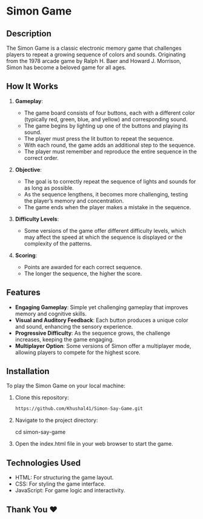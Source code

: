 # Simon Game

## Description

The Simon Game is a classic electronic memory game that challenges players to repeat a growing sequence of colors and sounds. Originating from the 1978 arcade game by Ralph H. Baer and Howard J. Morrison, Simon has become a beloved game for all ages.

## How It Works

1. **Gameplay**:
   - The game board consists of four buttons, each with a different color (typically red, green, blue, and yellow) and corresponding sound.
   - The game begins by lighting up one of the buttons and playing its sound.
   - The player must press the lit button to repeat the sequence.
   - With each round, the game adds an additional step to the sequence.
   - The player must remember and reproduce the entire sequence in the correct order.

2. **Objective**:
   - The goal is to correctly repeat the sequence of lights and sounds for as long as possible.
   - As the sequence lengthens, it becomes more challenging, testing the player’s memory and concentration.
   - The game ends when the player makes a mistake in the sequence.

3. **Difficulty Levels**:
   - Some versions of the game offer different difficulty levels, which may affect the speed at which the sequence is displayed or the complexity of the patterns.

4. **Scoring**:
   - Points are awarded for each correct sequence.
   - The longer the sequence, the higher the score.

## Features

- **Engaging Gameplay**: Simple yet challenging gameplay that improves memory and cognitive skills.
- **Visual and Auditory Feedback**: Each button produces a unique color and sound, enhancing the sensory experience.
- **Progressive Difficulty**: As the sequence grows, the challenge increases, keeping the game engaging.
- **Multiplayer Option**: Some versions of Simon offer a multiplayer mode, allowing players to compete for the highest score.

## Installation

To play the Simon Game on your local machine:

1. Clone this repository:
   ```bash
   https://github.com/Khushal41/Simon-Say-Game.git

2. Navigate to the project directory:

   cd simon-say-game

3. Open the index.html file in your web browser to start the game.

## Technologies Used
   
- HTML: For structuring the game layout.
- CSS: For styling the game interface.
- JavaScript: For game logic and interactivity.

## Thank You &#10084;
  


 
 

   
